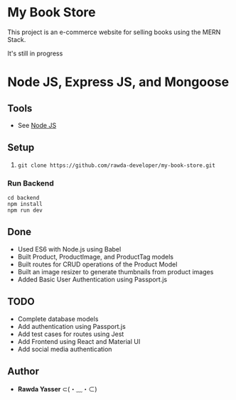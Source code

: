 # My Book Store

This project is an e-commerce website for selling books using the MERN Stack.

It's still in progress

# Node JS, Express JS, and Mongoose

## Tools

- See [Node JS](https://nodejs.org/en/)

## Setup

1. `git clone https://github.com/rawda-developer/my-book-store.git`

### Run Backend

```
cd backend
npm install
npm run dev
```

## Done

- Used ES6 with Node.js using Babel
- Built Product, ProductImage, and ProductTag models
- Built routes for CRUD operations of the Product Model
- Built an image resizer to generate thumbnails from product images
- Added Basic User Authentication using Passport.js

## TODO

- Complete database models
- Add authentication using Passport.js
- Add test cases for routes using Jest
- Add Frontend using React and Material UI
- Add social media authentication

## Author

- **Rawda Yasser** ⊂(・﹏・⊂)
